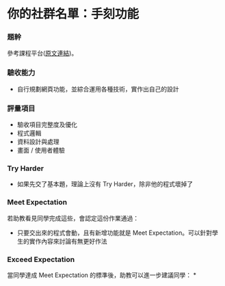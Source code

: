 # 你的社群名單：手刻功能

### 題幹
參考課程平台([原文連結](https://lighthouse.alphacamp.co/courses/41/assignments/1013))。

### 驗收能力
* 自行規劃網頁功能，並綜合運用各種技術，實作出自己的設計
### 評量項目
* 驗收項目完整度及優化
* 程式邏輯
* 資料設計與處理
* 畫面 / 使用者體驗
### Try Harder
* 如果先交了基本題，理論上沒有 Try Harder，除非他的程式壞掉了
### Meet Expectation
若助教看見同學完成這些，會認定這份作業通過：
* 只要交出來的程式會動，且有新增功能就是 Meet Expectation。可以針對學生的實作內容來討論有無更好作法
### Exceed Expectation
當同學達成 Meet Expectation 的標準後，助教可以進一步建議同學：
* 
